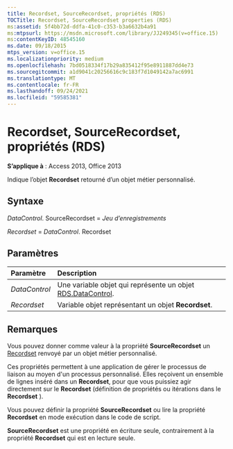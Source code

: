 ```yaml
---
title: Recordset, SourceRecordset, propriétés (RDS)
TOCTitle: Recordset, SourceRecordset properties (RDS)
ms:assetid: 5f4bb72d-ddfa-41c0-c353-b3a6632b4a91
ms:mtpsurl: https://msdn.microsoft.com/library/JJ249345(v=office.15)
ms:contentKeyID: 48545160
ms.date: 09/18/2015
mtps_version: v=office.15
ms.localizationpriority: medium
ms.openlocfilehash: 7bd0518334f17b29a835412f95e8911887dd4e73
ms.sourcegitcommit: a1d9041c20256616c9c183f7d1049142a7ac6991
ms.translationtype: MT
ms.contentlocale: fr-FR
ms.lasthandoff: 09/24/2021
ms.locfileid: "59585381"
---
```

# <a name="recordset-sourcerecordset-properties-rds"></a>Recordset, SourceRecordset, propriétés (RDS)

**S’applique à** : Access 2013, Office 2013

Indique l’objet **Recordset** retourné d’un objet métier personnalisé.

## <a name="syntax"></a>Syntaxe

*DataControl*. SourceRecordset = *Jeu d’enregistrements*

*Recordset*  =  *DataControl*. Recordset

## <a name="parameters"></a>Paramètres

|Paramètre|Description|
|:--------|:----------|
|*DataControl* |Une variable objet qui représente un objet [RDS.DataControl](datacontrol-object-rds.md).|
|*Recordset* |Variable objet représentant un objet **Recordset**.|

## <a name="remarks"></a>Remarques

Vous pouvez donner comme valeur à la propriété **SourceRecordset** un [Recordset](recordset-object-ado.md) renvoyé par un objet métier personnalisé.

Ces propriétés permettent à une application de gérer le processus de liaison au moyen d'un processus personnalisé. Elles reçoivent un ensemble de lignes inséré dans un **Recordset**, pour que vous puissiez agir directement sur le **Recordset** (définition de propriétés ou itérations dans le **Recordset** ).

Vous pouvez définir la propriété **SourceRecordset** ou lire la propriété **Recordset** en mode exécution dans le code de script.

**SourceRecordset** est une propriété en écriture seule, contrairement à la propriété **Recordset** qui est en lecture seule.

